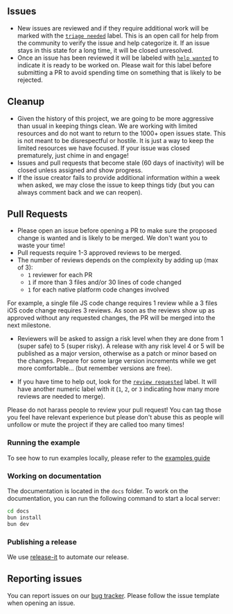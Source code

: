 ## Issues

* New issues are reviewed and if they require additional work will be marked with the [`triage needed`](https://github.com/TheWidlarzGroup/react-native-video-vega/labels/triage%20needed) label. This is an open call for help from the community to verify the issue and help categorize it. If an issue stays in this state for a long time, it will be closed unresolved.
* Once an issue has been reviewed it will be labeled with [`help wanted`](https://github.com/TheWidlarzGroup/react-native-video-vega/labels/help%20wanted) to indicate it is ready to be worked on. Please wait for this label before submitting a PR to avoid spending time on something that is likely to be rejected.

## Cleanup

* Given the history of this project, we are going to be more aggressive than usual in keeping things clean. We are working with limited resources and do not want to return to the 1000+ open issues state. This is not meant to be disrespectful or hostile. It is just a way to keep the limited resources we have focused. If your issue was closed prematurely, just chime in and engage!
* Issues and pull requests that become stale (60 days of inactivity) will be closed unless assigned and show progress.
* If the issue creator fails to provide additional information within a week when asked, we may close the issue to keep things tidy (but you can always comment back and we can reopen).

## Pull Requests

* Please open an issue before opening a PR to make sure the proposed change is wanted and is likely to be merged. We don't want you to waste your time!
* Pull requests require 1-3 approved reviews to be merged.
* The number of reviews depends on the complexity by adding up (max of 3):
    * `1` reviewer for each PR 
    * `1` if more than 3 files and/or 30 lines of code changed
    * `1` for each native platform code changes involved

For example, a single file JS code change requires 1 review while a 3 files iOS code change requires 3 reviews. As soon as the reviews show up as approved without any requested changes, the PR will be merged into the next milestone.

* Reviewers will be asked to assign a risk level when they are done from 1 (super safe) to 5 (super risky). A release with any risk level 4 or 5 will be published as a major version, otherwise as a patch or minor based on the changes. Prepare for some large version increments while we get more comfortable... (but remember versions are free).

* If you have time to help out, look for the [`review requested`](https://github.com/TheWidlarzGroup/react-native-video-vega/labels/review%20requested) label. It will have another numeric label with it (`1`, `2`, or `3` indicating how many more reviews are needed to merge).

Please do not harass people to review your pull request! You can tag those you feel have relevant experience but please don't abuse this as people will unfollow or mute the project if they are called too many times!

### Running the example

To see how to run examples locally, please refer to the [examples guide](https://github.com/TheWidlarzGroup/react-native-video-vega/tree/master/examples)

### Working on documentation

The documentation is located in the `docs` folder. To work on the documentation, you can run the following command to start a local server:

```sh
cd docs
bun install
bun dev
```

### Publishing a release

We use [release-it](https://github.com/webpro/release-it) to automate our release.

## Reporting issues

You can report issues on our [bug tracker](https://github.com/TheWidlarzGroup/react-native-video-vega/issues). Please follow the issue template when opening an issue.
